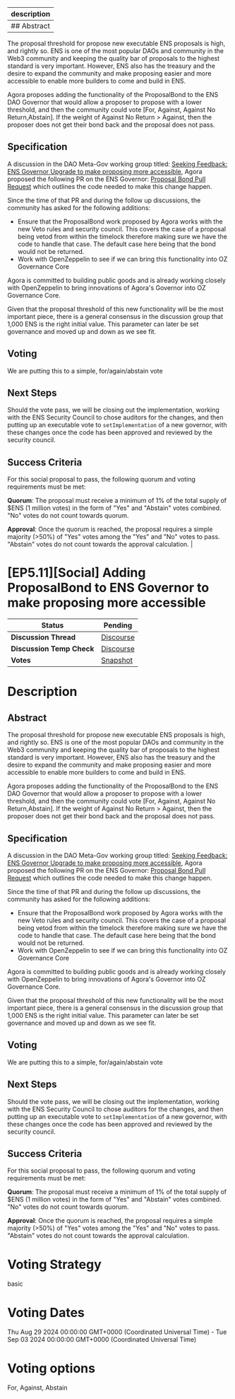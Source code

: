 | description                                                                                                                                                                                                                                                                                                                                                                                                                                                                                                                                                                                                                                                                                                                                                                                                                                                                                                                                                                                                                                                                                                                                                                                                                                                                                                                                                                                                                                                                                                                                                                                                                                                                                                                                                                                                                                                                                                                                                                                                                                                                                                                                                                                                                                                                                                                                                                                                                                                                                                                                                                                                                                                                                                                                                                                                                                                                                                                                                                                                                                                                                                                                                                                                        |
| ------------------------------------------------------------------------------------------------------------------------------------------------------------------------------------------------------------------------------------------------------------------------------------------------------------------------------------------------------------------------------------------------------------------------------------------------------------------------------------------------------------------------------------------------------------------------------------------------------------------------------------------------------------------------------------------------------------------------------------------------------------------------------------------------------------------------------------------------------------------------------------------------------------------------------------------------------------------------------------------------------------------------------------------------------------------------------------------------------------------------------------------------------------------------------------------------------------------------------------------------------------------------------------------------------------------------------------------------------------------------------------------------------------------------------------------------------------------------------------------------------------------------------------------------------------------------------------------------------------------------------------------------------------------------------------------------------------------------------------------------------------------------------------------------------------------------------------------------------------------------------------------------------------------------------------------------------------------------------------------------------------------------------------------------------------------------------------------------------------------------------------------------------------------------------------------------------------------------------------------------------------------------------------------------------------------------------------------------------------------------------------------------------------------------------------------------------------------------------------------------------------------------------------------------------------------------------------------------------------------------------------------------------------------------------------------------------------------------------------------------------------------------------------------------------------------------------------------------------------------------------------------------------------------------------------------------------------------------------------------------------------------------------------------------------------------------------------------------------------------------------------------------------------------------------------------------------------------ |
| ## Abstract

The proposal threshold for propose new executable ENS proposals is high, and rightly so. ENS is one of the most popular DAOs and community in the Web3 community and keeping the quality bar of proposals to the highest standard is very important. However, ENS also has the treasury and the desire to expand the community and make proposing easier and more accessible to enable more builders to come and build in ENS.

Agora proposes adding the functionality of the ProposalBond to the ENS DAO Governor that would allow a proposer to propose with a lower threshold, and then the community could vote [For, Against, Against No Return,Abstain]. If the weight of Against No Return > Against, then the proposer does not get their bond back and the proposal does not pass.

## Specification

A discussion in the DAO Meta-Gov working group titled: [Seeking Feedback: ENS Governor Upgrade to make proposing more accessible](https://discuss.ens.domains/t/seeking-feedback-ens-governor-upgrade-to-make-proposing-more-accessible/19296), Agora proposed the following PR on the ENS Governor: [Proposal Bond Pull Request](https://github.com/voteagora/ens-governance-contracts/pull/1) which outlines the code needed to make this change happen. 

Since the time of that PR and during the follow up discussions, the community has asked for the following additions:
* Ensure that the ProposalBond work proposed by Agora works with the new Veto rules and security council. This covers the case of a proposal being vetod from within the timelock therefore making sure we have the code to handle that case. The default case here being that the bond would not be returned.
* Work with OpenZeppelin to see if we can bring this functionality into OZ Governance Core

Agora is committed to building public goods and is already working closely with OpenZeppelin to bring innovations of Agora's Governor into OZ Governance Core.

Given that the proposal threshold of this new functionality will be the most important piece, there is a general consensus in the discussion group that 1,000 ENS is the right initial value. This parameter can later be set governance and moved up and down as we see fit. 

## Voting

We are putting this to a simple, for/again/abstain vote

## Next Steps

Should the vote pass, we will be closing out the implementation, working with the ENS Security Council to chose auditors for the changes, and then putting up an executable vote to `setImplementation` of a new governor, with these changes once the code has been approved and reviewed by the security council. 

## Success Criteria
For this social proposal to pass, the following quorum and voting requirements must be met:

**Quorum**: The proposal must receive a minimum of 1% of the total supply of $ENS (1 million votes) in the form of "Yes" and "Abstain" votes combined. "No" votes do not count towards quorum.

**Approval**: Once the quorum is reached, the proposal requires a simple majority (>50%) of "Yes" votes among the "Yes" and "No" votes to pass. "Abstain" votes do not count towards the approval calculation. |

# [EP5.11][Social] Adding ProposalBond to ENS Governor to make proposing more accessible


  | **Status**            | Pending                                                                                                                                      |
  | --------------------- | ------------------------------------------------------------------------------------------------------------------------------------------- |
  | **Discussion Thread** |  [Discourse](https://discuss.ens.domains/t/seeking-feedback-ens-governor-upgrade-to-make-proposing-more-accessible/19296)                                                                                              |
  | **Discussion Temp Check** |  [Discourse](https://discuss.ens.domains/t/seeking-feedback-ens-governor-upgrade-to-make-proposing-more-accessible/19296)                                                                                              |
  | **Votes**             | [Snapshot](https://snapshot.org/#/ens.eth/proposal/388)                                                                                                                                     |
  

# Description 
 ## Abstract

The proposal threshold for propose new executable ENS proposals is high, and rightly so. ENS is one of the most popular DAOs and community in the Web3 community and keeping the quality bar of proposals to the highest standard is very important. However, ENS also has the treasury and the desire to expand the community and make proposing easier and more accessible to enable more builders to come and build in ENS.

Agora proposes adding the functionality of the ProposalBond to the ENS DAO Governor that would allow a proposer to propose with a lower threshold, and then the community could vote [For, Against, Against No Return,Abstain]. If the weight of Against No Return > Against, then the proposer does not get their bond back and the proposal does not pass.

## Specification

A discussion in the DAO Meta-Gov working group titled: [Seeking Feedback: ENS Governor Upgrade to make proposing more accessible](https://discuss.ens.domains/t/seeking-feedback-ens-governor-upgrade-to-make-proposing-more-accessible/19296), Agora proposed the following PR on the ENS Governor: [Proposal Bond Pull Request](https://github.com/voteagora/ens-governance-contracts/pull/1) which outlines the code needed to make this change happen. 

Since the time of that PR and during the follow up discussions, the community has asked for the following additions:
* Ensure that the ProposalBond work proposed by Agora works with the new Veto rules and security council. This covers the case of a proposal being vetod from within the timelock therefore making sure we have the code to handle that case. The default case here being that the bond would not be returned.
* Work with OpenZeppelin to see if we can bring this functionality into OZ Governance Core

Agora is committed to building public goods and is already working closely with OpenZeppelin to bring innovations of Agora's Governor into OZ Governance Core.

Given that the proposal threshold of this new functionality will be the most important piece, there is a general consensus in the discussion group that 1,000 ENS is the right initial value. This parameter can later be set governance and moved up and down as we see fit. 

## Voting

We are putting this to a simple, for/again/abstain vote

## Next Steps

Should the vote pass, we will be closing out the implementation, working with the ENS Security Council to chose auditors for the changes, and then putting up an executable vote to `setImplementation` of a new governor, with these changes once the code has been approved and reviewed by the security council. 

## Success Criteria
For this social proposal to pass, the following quorum and voting requirements must be met:

**Quorum**: The proposal must receive a minimum of 1% of the total supply of $ENS (1 million votes) in the form of "Yes" and "Abstain" votes combined. "No" votes do not count towards quorum.

**Approval**: Once the quorum is reached, the proposal requires a simple majority (>50%) of "Yes" votes among the "Yes" and "No" votes to pass. "Abstain" votes do not count towards the approval calculation.



# Voting Strategy 
 basic

# Voting Dates 
 Thu Aug 29 2024 00:00:00 GMT+0000 (Coordinated Universal Time) - Tue Sep 03 2024 00:00:00 GMT+0000 (Coordinated Universal Time)

# Voting options 
 For, Against, Abstain

